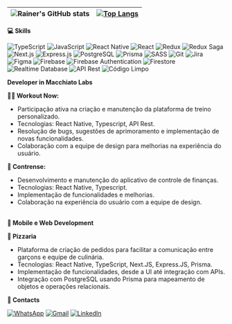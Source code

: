 | ![Rainer's GitHub stats](https://github-readme-stats.vercel.app/api?username=Rainer5259&show_icons=true&theme=tokyonight&hide_rank=true&&custom_title=Rainer%20Cordeiro%20GitHub&bg_color=1A1B26&text_color=FFFFFF&border_color=151515) | [![Top Langs](https://github-readme-stats.vercel.app/api/top-langs/?username=Rainer5259&layout=donut&bg_color=1A1B26&text_color=FFFFFF&border_color=151515)](https://github.com/Rainer5259/github-readme-stats) |
| --------------------------------------------------------------------------------------------------------------------------------------------------------------------------------------------------------------------------------------- | --------------------------------------------------------------------------------------------------------------------------------------------------------------------------------------------------------------- |

**💻 Skills**

![TypeScript](https://img.shields.io/badge/TypeScript-007ACC?style=for-the-badge&logo=typescript&logoColor=white)
![JavaScript](https://img.shields.io/badge/JavaScript-F7DF1E?style=for-the-badge&logo=javascript&logoColor=black)
![React Native](https://img.shields.io/badge/React_Native-61DAFB?style=for-the-badge&logo=react&logoColor=white)
![React](https://img.shields.io/badge/React-61DAFB?style=for-the-badge&logo=react&logoColor=white)
![Redux](https://img.shields.io/badge/Redux-764ABC?style=for-the-badge&logo=redux&logoColor=white)
![Redux Saga](https://img.shields.io/badge/Redux_Saga-999999?style=for-the-badge&logo=redux-saga&logoColor=white)
![Next.js](https://img.shields.io/badge/Next.js-000000?style=for-the-badge&logo=next.js&logoColor=white)
![Express.js](https://img.shields.io/badge/Express.js-000000?style=for-the-badge&logo=express&logoColor=white)
![PostgreSQL](https://img.shields.io/badge/PostgreSQL-336791?style=for-the-badge&logo=postgresql&logoColor=white)
![Prisma](https://img.shields.io/badge/Prisma-2D3748?style=for-the-badge&logo=prisma&logoColor=white)
![SASS](https://img.shields.io/badge/SASS-CC6699?style=for-the-badge&logo=sass&logoColor=white)
![Git](https://img.shields.io/badge/Git-F05032?style=for-the-badge&logo=git&logoColor=white)
![Jira](https://img.shields.io/badge/Jira-0052CC?style=for-the-badge&logo=jira&logoColor=white)
![Figma](https://img.shields.io/badge/Figma-F24E1E?style=for-the-badge&logo=figma&logoColor=white)
![Firebase](https://img.shields.io/badge/Firebase-FFCA28?style=for-the-badge&logo=firebase&logoColor=black)
![Firebase Authentication](https://img.shields.io/badge/Firebase_Authentication-FFCA28?style=for-the-badge&logo=firebase&logoColor=black)
![Firestore](https://img.shields.io/badge/Firestore-FFCA28?style=for-the-badge&logo=firebase&logoColor=black)
![Realtime Database](https://img.shields.io/badge/Realtime_Database-FFCA28?style=for-the-badge&logo=firebase&logoColor=black)
![API Rest](https://img.shields.io/badge/API_Rest-008080?style=for-the-badge)
![Código Limpo](https://img.shields.io/badge/Código_Limpo-4CAF50?style=for-the-badge)

**Developer in Macchiato Labs**

**🏋️‍♂️ Workout Now:**

- Participação ativa na criação e manutenção da plataforma de treino personalizado.
- Tecnologias: React Native, Typescript, API Rest.
- Resolução de bugs, sugestões de aprimoramento e implementação de novas funcionalidades.
- Colaboração com a equipe de design para melhorias na experiência do usuário.

**💸 Contrense:**

- Desenvolvimento e manutenção do aplicativo de controle de finanças.
- Tecnologias: React Native, Typescript.
- Implementação de funcionalidades e melhorias.
- Colaboração na experiência do usuário com a equipe de design.

\
**📱 Mobile e Web Development**

**🍕 Pizzaria**

- Plataforma de criação de pedidos para facilitar a comunicação entre garçons e equipe de culinária.
- Tecnologias: React Native, TypeScript, Next.JS, Express.JS, Prisma.
- Implementação de funcionalidades, desde a UI até integração com APIs.
- Integração com PostgreSQL usando Prisma para mapeamento de objetos e operações relacionais.

**🚀 Contacts**

[![WhatsApp](https://img.shields.io/badge/WhatsApp-Message-green?style=for-the-badge&logo=whatsapp&labelColor=25D366&logoColor=white)](https://wa.me/557598622304) [![Gmail](https://img.shields.io/badge/Email-Gmail-red?style=for-the-badge&logo=gmail&labelColor=1A1B26)](mailto:rainercordeirodev@gmail.com) [![LinkedIn](https://img.shields.io/badge/LinkedIn-Connect-blue?style=for-the-badge&logo=linkedin&labelColor=1A1B26)](https://www.linkedin.com/in/rainer-cordeiro-dos-santos-silva-530b4822b/)
